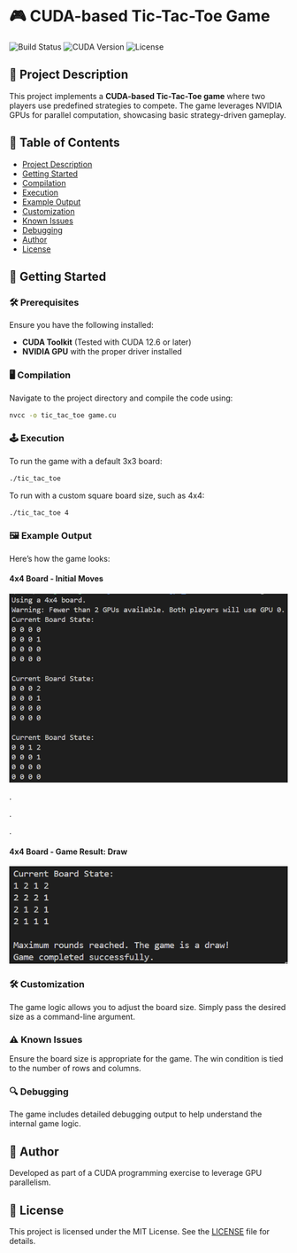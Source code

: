 
# 🎮 CUDA-based Tic-Tac-Toe Game

![Build Status](https://img.shields.io/badge/build-passing-brightgreen)
![CUDA Version](https://img.shields.io/badge/CUDA-12.6-blue)
![License](https://img.shields.io/badge/license-MIT-blue.svg)

## 📖 Project Description

This project implements a **CUDA-based Tic-Tac-Toe game** where two players use predefined strategies to compete. The game leverages NVIDIA GPUs for parallel computation, showcasing basic strategy-driven gameplay.

## 📑 Table of Contents
- [Project Description](#-project-description)
- [Getting Started](#-getting-started)
- [Compilation](#-compilation)
- [Execution](#-execution)
- [Example Output](#-example-output)
- [Customization](#-customization)
- [Known Issues](#-known-issues)
- [Debugging](#-debugging)
- [Author](#-author)
- [License](#-license)


## 🚀 Getting Started

### 🛠 Prerequisites
Ensure you have the following installed:
- **CUDA Toolkit** (Tested with CUDA 12.6 or later)
- **NVIDIA GPU** with the proper driver installed

### 🖥 Compilation
Navigate to the project directory and compile the code using:

```bash
nvcc -o tic_tac_toe game.cu
```

### 🕹 Execution
To run the game with a default 3x3 board:

```bash
./tic_tac_toe
```

To run with a custom square board size, such as 4x4:

```bash
./tic_tac_toe 4
```

### 🖼 Example Output
Here’s how the game looks:

#### 4x4 Board - Initial Moves

![4x4 Draw Example](./output_screen/start.png)

.

.

.

#### 4x4 Board - Game Result: Draw

![4x4 Draw Example](./output_screen/result.png)



### 🛠 Customization
The game logic allows you to adjust the board size. Simply pass the desired size as a command-line argument.

### ⚠ Known Issues
Ensure the board size is appropriate for the game. The win condition is tied to the number of rows and columns.

### 🔍 Debugging
The game includes detailed debugging output to help understand the internal game logic.

## 👥 Author
Developed as part of a CUDA programming exercise to leverage GPU parallelism.

## 📜 License
This project is licensed under the MIT License. See the [LICENSE](LICENSE) file for details.
